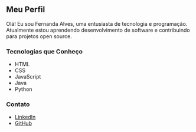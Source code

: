 

## Meu Perfil
Olá! Eu sou Fernanda Alves, uma entusiasta de tecnologia e programação. Atualmente estou aprendendo desenvolvimento de software e contribuindo para projetos open source.

### Tecnologias que Conheço
- HTML
- CSS
- JavaScript
- Java
- Python

### Contato
- [LinkedIn](https://www.linkedin.com/in/fernanda-alves)
- [GitHub](https://github.com/fernandaalves)

